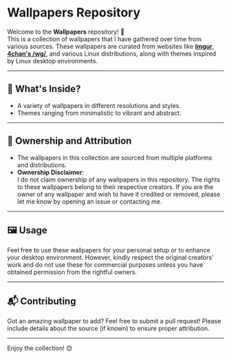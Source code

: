 # Wallpapers Repository

Welcome to the **Wallpapers** repository! 🎨  
This is a collection of wallpapers that I have gathered over time from various sources. These wallpapers are curated from websites like **[Imgur](http://imgur.com/)**, **[4chan's /wg/](http://4chan.org/wg)**, and various Linux distributions, along with themes inspired by Linux desktop environments.

---

## 📁 What's Inside?

- A variety of wallpapers in different resolutions and styles.
- Themes ranging from minimalistic to vibrant and abstract.

---

## 📜 Ownership and Attribution

- The wallpapers in this collection are sourced from multiple platforms and distributions.
- **Ownership Disclaimer**:  
  I do not claim ownership of any wallpapers in this repository. The rights to these wallpapers belong to their respective creators. If you are the owner of any wallpaper and wish to have it credited or removed, please let me know by opening an issue or contacting me.

---

## 🖼️ Usage

Feel free to use these wallpapers for your personal setup or to enhance your desktop environment. However, kindly respect the original creators' work and do not use these for commercial purposes unless you have obtained permission from the rightful owners.

---

## 📬 Contributing

Got an amazing wallpaper to add? Feel free to submit a pull request! Please include details about the source (if known) to ensure proper attribution.

---

Enjoy the collection! 😊